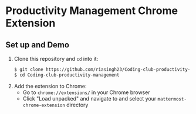 # Productivity Management Chrome Extension

## Set up and Demo

1. Clone this repository and `cd` into it:
    ```bash
    $ git clone https://github.com/riasingh23/Coding-club-productivity-management.git
    $ cd Coding-club-productivity-management
    ```
2. Add the extension to Chrome:
    * Go to `chrome://extensions/` in your Chrome browser
    * Click "Load unpacked" and navigate to and select your `mattermost-chrome-extension` directory
